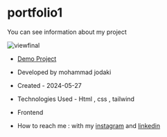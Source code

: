 ﻿# portfolio1
You can see information about my project

![viewfinal](https://private-user-images.githubusercontent.com/154656255/337409030-80ebf6bc-1bcb-452a-9c36-d8c84d3e9b63.png?jwt=eyJhbGciOiJIUzI1NiIsInR5cCI6IkpXVCJ9.eyJpc3MiOiJnaXRodWIuY29tIiwiYXVkIjoicmF3LmdpdGh1YnVzZXJjb250ZW50LmNvbSIsImtleSI6ImtleTUiLCJleHAiOjE3MTc3MDIyMDMsIm5iZiI6MTcxNzcwMTkwMywicGF0aCI6Ii8xNTQ2NTYyNTUvMzM3NDA5MDMwLTgwZWJmNmJjLTFiY2ItNDUyYS05YzM2LWQ4Yzg0ZDNlOWI2My5wbmc_WC1BbXotQWxnb3JpdGhtPUFXUzQtSE1BQy1TSEEyNTYmWC1BbXotQ3JlZGVudGlhbD1BS0lBVkNPRFlMU0E1M1BRSzRaQSUyRjIwMjQwNjA2JTJGdXMtZWFzdC0xJTJGczMlMkZhd3M0X3JlcXVlc3QmWC1BbXotRGF0ZT0yMDI0MDYwNlQxOTI1MDNaJlgtQW16LUV4cGlyZXM9MzAwJlgtQW16LVNpZ25hdHVyZT1iN2NkNDEyMWRjOGJiNGQ1NTE3Yjc1MDZiY2VlYjY0NjFkYjU3M2NmMTIwMTliYzVmZDMxODkyNTI3NjVjM2RlJlgtQW16LVNpZ25lZEhlYWRlcnM9aG9zdCZhY3Rvcl9pZD0wJmtleV9pZD0wJnJlcG9faWQ9MCJ9.IOKQd7TP5i1RlfUBxthnJLPAKAA_an5xZbu08IG36r8)

- [Demo Project](https://mohammadjodaki.github.io/portfolio1/)

- Developed by mohammad jodaki

- Created - 2024-05-27

- Technologies Used - Html , css , tailwind

- Frontend

- How to reach me : with my [instagram](https://www.instagram.com/mohammad_jodaki_web) and [linkedin](https://www.linkedin.com/in/mohammad-jodakian/)

